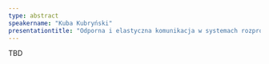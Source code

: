 ```yaml
---
type: abstract
speakername: "Kuba Kubryński"
presentationtitle: "Odporna i elastyczna komunikacja w systemach rozproszonych"
---
```

TBD
